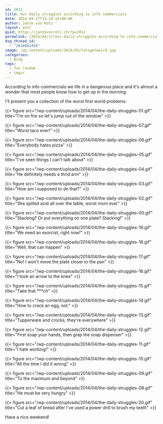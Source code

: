 ```yaml
---
id: 2012
title: Our daily struggles according to info commercials
date: 2014-04-17T14:24:15+00:00
author: Janik von Rotz
layout: post
guid: https://janikvonrotz.ch/?p=2012
permalink: /2014/04/17/our-daily-struggles-according-to-info-commercials/
dsq_thread_id:
  - "2618881458"
image: /wp-content/uploads/2014/03/letsgetweird.jpg
categories:
  - Blog
tags:
  - fun random
  - imgur
---
```

According to info commercials we life in a dangerous place and it's almost a wonder that most people know how to get up in the morning.

I'll present you a collection of the worst first world problems:

{{< figure src="/wp-content/uploads/2014/04/the-daily-struggles-01.gif" title="I'm on fire so let's jump out of the window" >}}
<!--more-->

{{< figure src="/wp-content/uploads/2014/04/the-daily-struggles-07.gif" title="Worst taco ever!" >}}

{{< figure src="/wp-content/uploads/2014/04/the-daily-struggles-06.gif" title="Everybody hates pizza" >}}

{{< figure src="/wp-content/uploads/2014/04/the-daily-struggles-05.gif" title="I've seen things I can't talk about" >}}

{{< figure src="/wp-content/uploads/2014/04/the-daily-struggles-04.gif" title="He definitely needs a thrid arm" >}}

{{< figure src="/wp-content/uploads/2014/04/the-daily-struggles-03.gif" title="How am I supposed to do that?" >}}

{{< figure src="/wp-content/uploads/2014/04/the-daily-struggles-02.gif" title="She spilled acid all over the table, worst mom ever" >}}

{{< figure src="/wp-content/uploads/2014/04/the-daily-struggles-00.gif" title="Stacking? Or put everything on one plate? Stacking!" >}}

{{< figure src="/wp-content/uploads/2014/04/the-daily-struggles-19.gif" title="We need an exorcist, right now!" >}}

{{< figure src="/wp-content/uploads/2014/04/the-daily-struggles-18.gif" title="Well, that can happen" >}}

{{< figure src="/wp-content/uploads/2014/04/the-daily-struggles-17.gif" title="No! I won't move the plate closer to the pan" >}}

{{< figure src="/wp-content/uploads/2014/04/the-daily-struggles-16.gif" title="I took an arrow to the knee" >}}

{{< figure src="/wp-content/uploads/2014/04/the-daily-struggles-15.gif" title="Take that ***ch" >}}

{{< figure src="/wp-content/uploads/2014/04/the-daily-struggles-14.gif" title="How to crack an egg, not." >}}

{{< figure src="/wp-content/uploads/2014/04/the-daily-struggles-13.gif" title="Tupperware and crocks, they're everywhere" >}}

{{< figure src="/wp-content/uploads/2014/04/the-daily-struggles-12.gif" title="First soap your hands, then grap the soap dispenser" >}}

{{< figure src="/wp-content/uploads/2014/04/the-daily-struggles-11.gif" title="I hate working!" >}}

{{< figure src="/wp-content/uploads/2014/04/the-daily-struggles-10.gif" title="All the time I did it wrong" >}}

{{< figure src="/wp-content/uploads/2014/04/the-daily-struggles-09.gif" title="To the maximum and beyond" >}}

{{< figure src="/wp-content/uploads/2014/04/the-daily-struggles-08.gif" title="He must be very hungry" >}}

{{< figure src="/wp-content/uploads/2014/04/the-daily-struggles-20.gif" title="Cut a leaf of bread after I've used a power drill to brush my teeth" >}}

Have a nice weekend!